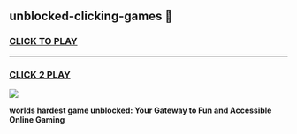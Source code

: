 
## unblocked-clicking-games 👋
<h3>
<a href="https://premium.freeplayer.one?title=unblocked-clicking-games&ref=14F">CLICK TO PLAY</a></h3>
<hr>

<h3>
<a href="https://premium.freeplayer.one?title=unblocked-clicking-games&ref=14F">CLICK 2 PLAY</a>
  
</h3>

<a href="https://premium.freeplayer.one?title=unblocked-clicking-games&ref=12F/"><img src="https://clearcache.store/games.png"></a>


**worlds hardest game unblocked: Your Gateway to Fun and Accessible Online Gaming**
